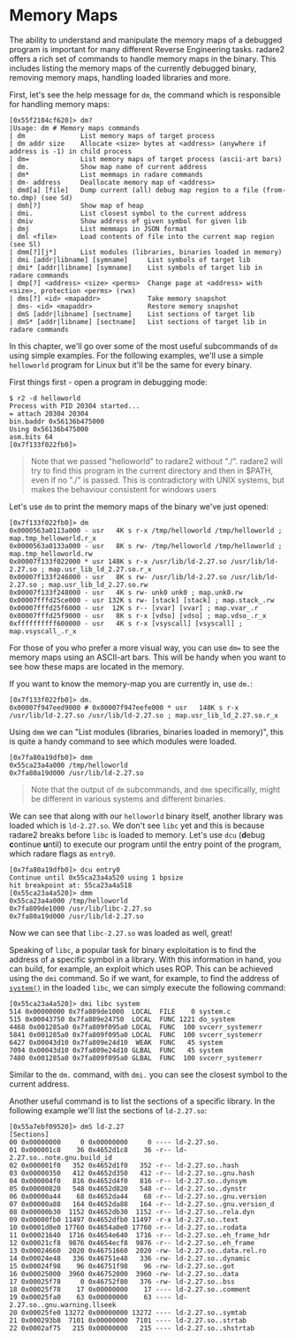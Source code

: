 # Memory Maps

The ability to understand and manipulate the memory maps of a debugged program is important for many different Reverse Engineering tasks. radare2 offers a rich set of commands to handle memory maps in the binary. This includes listing the memory maps of the currently debugged binary, removing memory maps, handling loaded libraries and more.

First, let's see the help message for `dm`, the command which is responsible for handling memory maps:

```
[0x55f2104cf620]> dm?
|Usage: dm # Memory maps commands
| dm              List memory maps of target process
| dm addr size    Allocate <size> bytes at <address> (anywhere if address is -1) in child process
| dm=             List memory maps of target process (ascii-art bars)
| dm.             Show map name of current address
| dm*             List memmaps in radare commands
| dm- address     Deallocate memory map of <address>
| dmd[a] [file]   Dump current (all) debug map region to a file (from-to.dmp) (see Sd)
| dmh[?]          Show map of heap
| dmi.            List closest symbol to the current address
| dmiv            Show address of given symbol for given lib
| dmj             List memmaps in JSON format
| dml <file>      Load contents of file into the current map region (see Sl)
| dmm[?][j*]      List modules (libraries, binaries loaded in memory)
| dmi [addr|libname] [symname]     List symbols of target lib
| dmi* [addr|libname] [symname]    List symbols of target lib in radare commands
| dmp[?] <address> <size> <perms>  Change page at <address> with <size>, protection <perms> (rwx)
| dms[?] <id> <mapaddr>            Take memory snapshot
| dms- <id> <mapaddr>              Restore memory snapshot
| dmS [addr|libname] [sectname]    List sections of target lib
| dmS* [addr|libname] [sectname]   List sections of target lib in radare commands
```

In this chapter, we'll go over some of the most useful subcommands of `dm` using simple examples. For the following examples, we'll use a simple `helloworld` program for Linux but it'll be the same for every binary.

First things first - open a program in debugging mode:

```
$ r2 -d helloworld
Process with PID 20304 started...
= attach 20304 20304
bin.baddr 0x56136b475000
Using 0x56136b475000
asm.bits 64
[0x7f133f022fb0]>
```

> Note that we passed "helloworld" to radare2 without "./". radare2 will try to find this program in the current directory and then in $PATH, even if no "./" is passed. This is contradictory with UNIX systems, but makes the behaviour consistent for windows users

Let's use `dm` to print the memory maps of the binary we've just opened:

```
[0x7f133f022fb0]> dm
0x0000563a0113a000 - usr   4K s r-x /tmp/helloworld /tmp/helloworld ; map.tmp_helloworld.r_x
0x0000563a0133a000 - usr   8K s rw- /tmp/helloworld /tmp/helloworld ; map.tmp_helloworld.rw
0x00007f133f022000 * usr 148K s r-x /usr/lib/ld-2.27.so /usr/lib/ld-2.27.so ; map.usr_lib_ld_2.27.so.r_x
0x00007f133f246000 - usr   8K s rw- /usr/lib/ld-2.27.so /usr/lib/ld-2.27.so ; map.usr_lib_ld_2.27.so.rw
0x00007f133f248000 - usr   4K s rw- unk0 unk0 ; map.unk0.rw
0x00007fffd25ce000 - usr 132K s rw- [stack] [stack] ; map.stack_.rw
0x00007fffd25f6000 - usr  12K s r-- [vvar] [vvar] ; map.vvar_.r
0x00007fffd25f9000 - usr   8K s r-x [vdso] [vdso] ; map.vdso_.r_x
0xffffffffff600000 - usr   4K s r-x [vsyscall] [vsyscall] ; map.vsyscall_.r_x
```

For those of you who prefer a more visual way, you can use `dm=` to see the memory maps using an ASCII-art bars. This will be handy when you want to see how these maps are located in the memory.

If you want to know the memory-map you are currently in, use `dm.`:

```
[0x7f133f022fb0]> dm.
0x00007f947eed9000 # 0x00007f947eefe000 * usr   148K s r-x /usr/lib/ld-2.27.so /usr/lib/ld-2.27.so ; map.usr_lib_ld_2.27.so.r_x
```

Using `dmm` we can "List modules (libraries, binaries loaded in memory)", this is quite a handy command to see which modules were loaded.

```
[0x7fa80a19dfb0]> dmm
0x55ca23a4a000 /tmp/helloworld
0x7fa80a19d000 /usr/lib/ld-2.27.so
```
> Note that the output of `dm` subcommands, and `dmm` specifically, might be different in various systems and different binaries.

We can see that along with our `helloworld` binary itself, another library was loaded which is `ld-2.27.so`. We don't see `libc` yet and this is because radare2 breaks before `libc` is loaded to memory. Let's use `dcu` (**d**ebug **c**ontinue **u**ntil) to execute our program until the entry point of the program, which radare flags as `entry0`.

```
[0x7fa80a19dfb0]> dcu entry0
Continue until 0x55ca23a4a520 using 1 bpsize
hit breakpoint at: 55ca23a4a518
[0x55ca23a4a520]> dmm
0x55ca23a4a000 /tmp/helloworld
0x7fa809de1000 /usr/lib/libc-2.27.so
0x7fa80a19d000 /usr/lib/ld-2.27.so
```

Now we can see that `libc-2.27.so` was loaded as well, great!

Speaking of `libc`, a popular task for binary exploitation is to find the address of a specific symbol in a library. With this information in hand, you can build, for example, an exploit which uses ROP. This can be achieved using the `dmi` command. So if we want, for example, to find the address of [`system()`](http://man7.org/linux/man-pages/man3/system.3.html) in the loaded `libc`, we can simply execute the following command:

```
[0x55ca23a4a520]> dmi libc system
514 0x00000000 0x7fa809de1000  LOCAL  FILE    0 system.c
515 0x00043750 0x7fa809e24750  LOCAL  FUNC 1221 do_system
4468 0x001285a0 0x7fa809f095a0 LOCAL  FUNC  100 svcerr_systemerr
5841 0x001285a0 0x7fa809f095a0 LOCAL  FUNC  100 svcerr_systemerr
6427 0x00043d10 0x7fa809e24d10  WEAK  FUNC   45 system
7094 0x00043d10 0x7fa809e24d10 GLBAL  FUNC   45 system
7480 0x001285a0 0x7fa809f095a0 GLBAL  FUNC  100 svcerr_systemerr
```

Similar to the `dm.` command, with `dmi.` you can see the closest symbol to the current address.

Another useful command is to list the sections of a specific library. In the following example we'll list the sections of `ld-2.27.so`:

```
[0x55a7ebf09520]> dmS ld-2.27
[Sections]
00 0x00000000     0 0x00000000     0 ---- ld-2.27.so.
01 0x000001c8    36 0x4652d1c8    36 -r-- ld-2.27.so..note.gnu.build_id
02 0x000001f0   352 0x4652d1f0   352 -r-- ld-2.27.so..hash
03 0x00000350   412 0x4652d350   412 -r-- ld-2.27.so..gnu.hash
04 0x000004f0   816 0x4652d4f0   816 -r-- ld-2.27.so..dynsym
05 0x00000820   548 0x4652d820   548 -r-- ld-2.27.so..dynstr
06 0x00000a44    68 0x4652da44    68 -r-- ld-2.27.so..gnu.version
07 0x00000a88   164 0x4652da88   164 -r-- ld-2.27.so..gnu.version_d
08 0x00000b30  1152 0x4652db30  1152 -r-- ld-2.27.so..rela.dyn
09 0x00000fb0 11497 0x4652dfb0 11497 -r-x ld-2.27.so..text
10 0x0001d0e0 17760 0x4654a0e0 17760 -r-- ld-2.27.so..rodata
11 0x00021640  1716 0x4654e640  1716 -r-- ld-2.27.so..eh_frame_hdr
12 0x00021cf8  9876 0x4654ecf8  9876 -r-- ld-2.27.so..eh_frame
13 0x00024660  2020 0x46751660  2020 -rw- ld-2.27.so..data.rel.ro
14 0x00024e48   336 0x46751e48   336 -rw- ld-2.27.so..dynamic
15 0x00024f98    96 0x46751f98    96 -rw- ld-2.27.so..got
16 0x00025000  3960 0x46752000  3960 -rw- ld-2.27.so..data
17 0x00025f78     0 0x46752f80   376 -rw- ld-2.27.so..bss
18 0x00025f78    17 0x00000000    17 ---- ld-2.27.so..comment
19 0x00025fa0    63 0x00000000    63 ---- ld-2.27.so..gnu.warning.llseek
20 0x00025fe0 13272 0x00000000 13272 ---- ld-2.27.so..symtab
21 0x000293b8  7101 0x00000000  7101 ---- ld-2.27.so..strtab
22 0x0002af75   215 0x00000000   215 ---- ld-2.27.so..shstrtab
```
